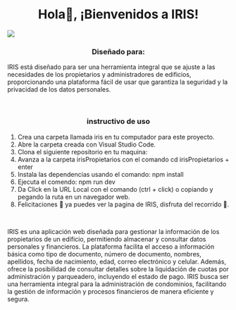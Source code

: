 <div align="center">
<h1 align="center">Hola👋, ¡Bienvenidos a IRIS!</h1>
</div>
<img src="![1](https://github.com/GeralAriza12/IRIS/assets/116414042/385c37e1-2856-4a05-843c-265f9f504ff6)">

<br>

<h3 align="center">Diseñado para:</h3>

<p>
IRIS está diseñado para ser una herramienta integral que se ajuste a las necesidades de los propietarios y administradores de edificios, proporcionando una plataforma fácil de usar que garantiza la seguridad y la privacidad de los datos personales.
</p>

<br>

<h3 align="center">instructivo de uso</h3>

1. Crea una carpeta llamada iris en tu computador para este proyecto.
2. Abre la carpeta creada con Visual Studio Code.
3. Clona el siguiente repositorio en tu maquina:
4. Avanza a la carpeta irisPropietarios con el comando cd irisPropietarios + enter
5. Instala las dependencias usando el comando: npm install
6. Ejecuta el comendo: npm run dev
7. Da Click en la URL Local con el comando (ctrl + click) o copiando y pegando la ruta en un navegador web.
8. Felicitaciones 🎉 ya puedes ver la pagina de IRIS, disfruta del recorrido 🚀.

<br>

<p>
IRIS es una aplicación web diseñada para gestionar la información de los propietarios de un edificio, permitiendo almacenar y consultar datos personales y financieros. La plataforma facilita el acceso a información básica como tipo de documento, número de documento, nombres, apellidos, fecha de nacimiento, edad, correo electrónico y celular. Además, ofrece la posibilidad de consultar detalles sobre la liquidación de cuotas por administración y parqueadero, incluyendo el estado de pago. IRIS busca ser una herramienta integral para la administración de condominios, facilitando la gestión de información y procesos financieros de manera eficiente y segura.
</p>
